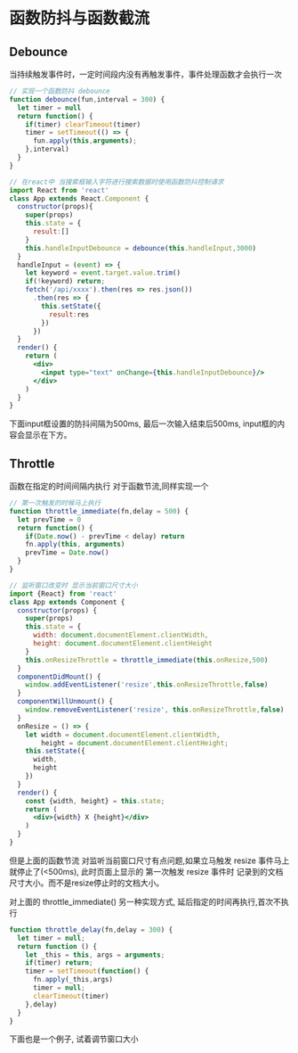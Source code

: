 # 函数防抖与函数截流

## Debounce
  
  当持续触发事件时，一定时间段内没有再触发事件，事件处理函数才会执行一次

```js
// 实现一个函数防抖 debounce
function debounce(fun,interval = 300) {
  let timer = null
  return function() {
    if(timer) clearTimeout(timer)
    timer = setTimeout(() => {
      fun.apply(this,arguments);
    },interval)
  }
}
```
```jsx
// 在react中 当搜索框输入字符进行搜索数据时使用函数防抖控制请求
import React from 'react'
class App extends React.Component {
  constructor(props){
    super(props)
    this.state = {
      result:[]
    }
    this.handleInputDebounce = debounce(this.handleInput,3000)
  }
  handleInput = (event) => {
    let keyword = event.target.value.trim()
    if(!keyword) return;
    fetch('/api/xxxx').then(res => res.json())
      .then(res => {
        this.setState({
          result:res
        })
      })
  }
  render() {
    return (
      <div>
        <input type="text" onChange={this.handleInputDebounce}/>
      </div>
    )
  }
}
```
  下面input框设置的防抖间隔为500ms, 最后一次输入结束后500ms, input框的内容会显示在下方。

<JavaScript-Debounce/>

## Throttle

  函数在指定的时间间隔内执行
  对于函数节流,同样实现一个
```js
// 第一次触发的时候马上执行
function throttle_immediate(fn,delay = 500) {
  let prevTime = 0
  return function() {
    if(Date.now() - prevTime < delay) return
    fn.apply(this, arguments)
    prevTime = Date.now()
  }
}
```
```jsx
// 监听窗口改变时 显示当前窗口尺寸大小
import {React} from 'react'
class App extends Component {
  constructor(props) {
    super(props)
    this.state = {
      width: document.documentElement.clientWidth,
      height: document.documentElement.clientHeight
    }
    this.onResizeThrottle = throttle_immediate(this.onResize,500)
  }
  componentDidMount() {
    window.addEventListener('resize',this.onResizeThrottle,false)
  }
  componentWillUnmount() {
    window.removeEventListener('resize', this.onResizeThrottle,false)
  }
  onResize = () => {
    let width = document.documentElement.clientWidth,
        height = document.documentElement.clientHeight;
    this.setState({
      width,
      height
    })
  }
  render() {
    const {width, height} = this.state;
    return (
      <div>{width} X {height}</div>
    )
  }
}
```
  但是上面的函数节流 对监听当前窗口尺寸有点问题,如果立马触发 resize 事件马上就停止了(<500ms), 此时页面上显示的 第一次触发 resize 事件时
  记录到的文档尺寸大小。而不是resize停止时的文档大小。

<React-Throttle-Immediate/>

  对上面的 throttle_immediate() 另一种实现方式, 延后指定的时间再执行,首次不执行
```js
function throttle_delay(fn,delay = 300) {
  let timer = null;
  return function () {
    let _this = this, args = arguments;
    if(timer) return;
    timer = setTimeout(function() {
      fn.apply(_this,args)
      timer = null;
      clearTimeout(timer)
    },delay)
  }
}
```
  下面也是一个例子, 试着调节窗口大小
  
<React-Throttle-Delay/>
